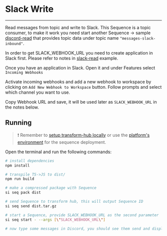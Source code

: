 # Slack Write

___

Read messages from topic and write to Slack. This Sequence is a topic consumer, to make it work you need start another Sequence → sample [discord-read](../discord-read/) that provides topic data  under topic name `"messages-slack-inbound"`.

In order to get SLACK_WEBHOOK_URL you need to create application in Slack first.
Please refer to notes in [slack-read](../slack-read/) example.

Once you have an application in Slack. Open it and under Features select `Incoming Webhooks`

Activate incoming webhooks and add a new webhook to workspace by clicking on `Add New Webhook to Workspace` button. Follow prompts and select which channel you want to use.

Copy Webhook URL and save, it will be used later as `SLACK_WEBHOOK_URL` in the notes below.

## Running

> ❗ Remember to [setup transform-hub locally](https://docs.scramjet.org/transform-hub/installation) or use the [platform's environment](https://docs.scramjet.org/platform/get-started/) for the sequence deployment.

Open the terminal and run the following commands:

```bash
# install dependencies
npm install

# transpile TS->JS to dist/
npm run build

# make a compressed package with Sequence
si seq pack dist

# send Sequence to transform hub, this will output Sequence ID
si seq send dist.tar.gz

# start a Sequence, provide SLACK_WEBHOOK_URL as the second parameter
si seq start - --args [\"SLACK_WEBHOOK_URL\"]

# now type some messages in Discord, you should see them send and displayed in Slack on the dedicated #channel
```
